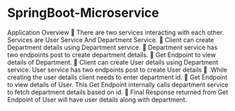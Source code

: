 # SpringBoot-Microservice


Application Overview
	There are two services interacting with each other. Services are User Service And Department Service.
	Client can create Department details using Department service.
	Department service has two endpoints post to create department details.
	Get Endpoint to view details of Department.
	Client can create User details  using Department service. User service has two endpoints post to create User details
	.While creating the user details client needs to enter department id.
	Get Endpoint to view details of User. This Get Endpoint internally calls department service to fetch department details based on id.
	Final Response returned from Get Endpoint of User will have user details along with department.



